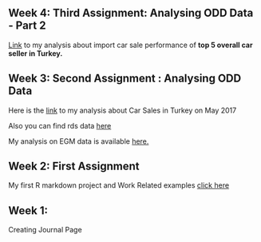 
## Week 4: Third Assignment: Analysing ODD Data - Part 2

[Link](https://mef-bda503.github.io/pj18-kkyucel/week_3/odd_assignment_part2.html)
to my analysis about import car sale performance of **top 5 overall car seller in Turkey.**

## Week 3: Second Assignment : Analysing ODD Data

Here is the
[link](https://mef-bda503.github.io/pj18-kkyucel/week_3/3rd_week_odd_assignment.html)
to my analysis about Car Sales in Turkey on May 2017

Also you can find rds data
[here](https://github.com/MEF-BDA503/pj18-kkyucel/blob/master/week_3/odd_car_sales_data_may_17.rds?raw=true)

My analysis on EGM data is available [here.](https://mef-bda503.github.io/pj18-kkyucel/week_3/egm.html)

## Week 2: First Assignment

My first R markdown project and Work Related examples [click
here](https://mef-bda503.github.io/pj18-kkyucel/week_2/2nd_week_assignment.html)

## Week 1:

Creating Journal Page
